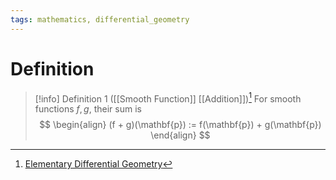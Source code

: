 ```yaml
---
tags: mathematics, differential_geometry
---
```


# Definition

> [!info] Definition 1 ([[Smooth Function]] [[Addition]])[^1]
> For smooth functions $f, g$, their sum is
> $$
> \begin{align}
> (f + g)(\mathbf{p}) := f(\mathbf{p}) + g(\mathbf{p})
> \end{align}
> $$

[^1]: [Elementary Differential Geometry](zotero://open-pdf/library/items/F6CCEWIU?page=20)
